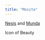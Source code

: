 ```yaml
---
title: "Mosita"
---
```


[Nesis](Religions/Gods/Nesis.md) and [Munda](Religions/Gods/Munda.md)

Icon of Beauty
